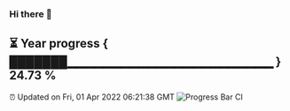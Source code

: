 ### Hi there 👋
⏳ Year progress { ███████▁▁▁▁▁▁▁▁▁▁▁▁▁▁▁▁▁▁▁▁▁▁▁ } 24.73 %
---
⏰ Updated on Fri, 01 Apr 2022 06:21:38 GMT
![Progress Bar CI](https://github.com/liununu/liununu/workflows/Progress%20Bar%20CI/badge.svg)

